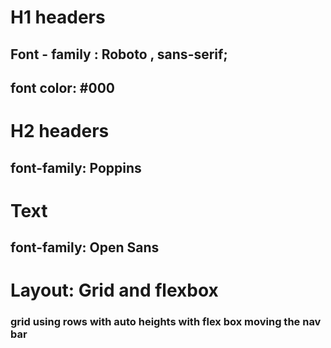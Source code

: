 # H1 headers

## Font - family : Roboto , sans-serif;

## font color: #000

# H2 headers

## font-family: Poppins

# Text

## font-family: Open Sans

# Layout: Grid and flexbox

### grid using rows with auto heights with flex box moving the nav bar
